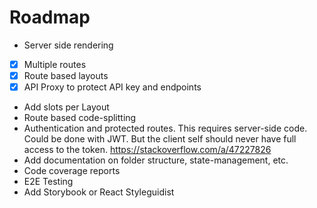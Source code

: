 # Roadmap
- Server side rendering
- [x] Multiple routes
- [x] Route based layouts
- [x] API Proxy to protect API key and endpoints
- Add slots per Layout
- Route based code-splitting
- Authentication and protected routes. This requires server-side code.
  Could be done with JWT. But the client self should never have full access to
  the token. https://stackoverflow.com/a/47227826
- Add documentation on folder structure, state-management, etc.
- Code coverage reports
- E2E Testing
- Add Storybook or React Styleguidist

